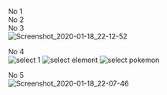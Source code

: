No 1   
No 2  
No 3   
![Screenshot_2020-01-18_22-12-52](https://user-images.githubusercontent.com/46399363/72665927-b8713900-3a3f-11ea-9ee4-976d04605f34.png)

No 4   
![select 1](https://user-images.githubusercontent.com/46399363/72665907-9081d580-3a3f-11ea-8b28-2223e6bd45fc.png)
![select element](https://user-images.githubusercontent.com/46399363/72665909-91b30280-3a3f-11ea-95d3-2ec4f2935f2d.png)
![select pokemon](https://user-images.githubusercontent.com/46399363/72665910-937cc600-3a3f-11ea-9d9e-67016c7d2a1b.png)

No 5  
![Screenshot_2020-01-18_22-07-46](https://user-images.githubusercontent.com/46399363/72665902-87910400-3a3f-11ea-92a3-8e5eddc657b8.png)

